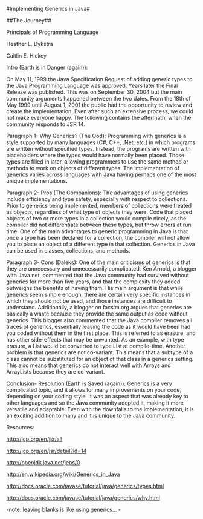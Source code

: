 #Implementing Generics in Java#

##The Journey##

Principals of Programming Language

Heather L. Dykstra

Caitlin E. Hickey

Intro (Earth is in Danger (again)):

On May 11, 1999 the Java Specification Request of adding generic types to the Java Programming Language was approved. Years later the Final Release was published. This was on September 30, 2004 but the main community arguments happened between the two dates. From the 18th of May 1999 until August 1, 2001 the public had the opportunity to review and create the implementation. Even after such an extensive process, we could not make everyone happy. The following contains the aftermath, when the community responds to JSR 14.

Paragraph 1- Why Generics? (The Ood):
Programming with generics is a style supported by many languages (C#, C++, .Net, etc.) in which programs are written without specified types.  Instead, the programs are written with placeholders where the types would have normally been placed.  Those types are filled in later, allowing programmers to use the same method or methods to work on objects of different types.  The implementation of generics varies across languages with Java having perhaps one of the most unique implementations.  


Paragraph 2- Pros (The Companions):
The advantages of using generics include efficiency and type safety, especially with respect to collections.  Prior to generics being implemented, members of collections were treated as objects, regardless of what type of objects they were.  Code that placed objects of two or more types in a collection would compile nicely, as the compiler did not differentiate between these types, but throw errors at run time.  One of the main advantages to generic programming in Java is that once a type has been declared for a collection, the compiler will not allow you to place an object of a different type in that collection.  Generics in Java can be used in classes, collections, and methods.  


Paragraph 3- Cons (Daleks):
One of the main criticisms of generics is that they are unnecessary and unnecessarily complicated.  Ken Arnold, a blogger with Java.net, commented that the Java community had survived without generics for more than five years, and that the complexity they added outweighs the benefits of having them.  His main argument is that while generics seem simple enough, there are certain very specific instances in which they should not be used, and those instances are difficult to understand.  Additionally, a blogger on facsim.org argues that generics are basically a waste because they provide the same output as code without generics.  This blogger also commented that the Java compiler removes all traces of generics, essentially leaving the code as it would have been had you coded without them in the first place.  This is referred to as erasure, and has other side-effects that may be unwanted.  As an example, with type erasure, a List<string> would be converted to type List at compile-time.  Another problem is that generics are not co-variant.  This means that a subtype of a class cannot be substituted for an object of that class in a generics setting.  This also means that generics do not interact well with Arrays and ArrayLists because they are co-variant. 

Conclusion- Resolution (Earth is Saved (again)):
Generics is a very complicated topic, and it allows for many improvements on your code, depending on your coding style. It was an aspect that was already key to other languages and so the Java community adopted it, making it more versatile and adaptable. Even with the downfalls to the implementation, it is an exciting addition to many and it is unique to the Java community. 


Resources:

http://jcp.org/en/jsr/all

http://jcp.org/en/jsr/detail?id=14

http://openjdk.java.net/jeps/0

http://en.wikipedia.org/wiki/Generics_in_Java

http://docs.oracle.com/javase/tutorial/java/generics/types.html

http://docs.oracle.com/javase/tutorial/java/generics/why.html


-note: leaving blanks is like using generics... -
